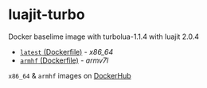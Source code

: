 # luajit-turbo
Docker baselime image with turbolua-1.1.4 with luajit 2.0.4

* [`latest` (Dockerfile)](https://github.com/phedoreanu/luajit-turbo/blob/master/Dockerfile) - _x86_64_
* [`armhf`  (Dockerfile)](https://github.com/phedoreanu/luajit-turbo/blob/master/Dockerfile.armhf) - _armv7l_

`x86_64` & `armhf` images on [DockerHub](https://registry.hub.docker.com/u/phedoreanu/luajit-turbo/tags/manage/)
